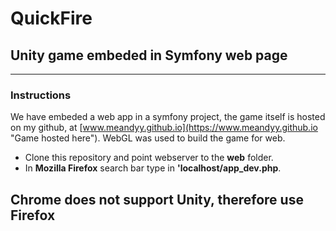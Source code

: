 # QuickFire

## Unity game embeded in Symfony web page
---
### Instructions

We have embeded a web app in a symfony project, the game itself
is hosted on my github, at [www.meandyy.github.io](https://www.meandyy.github.io "Game hosted here").
WebGL was used to build the game for web.

* Clone this repository and point webserver to the **web** folder.
* In **Mozilla Firefox** search bar type in **'localhost/app_dev.php**.

## **Chrome does not support Unity, therefore use Firefox**


